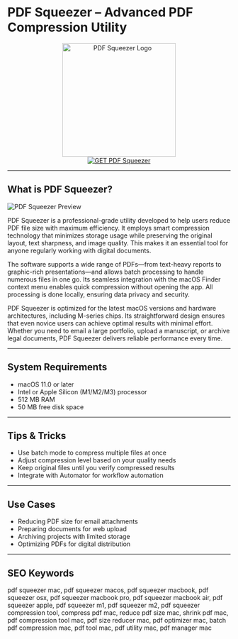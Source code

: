# PDF Squeezer – Advanced PDF Compression Utility

<div align="center">  
<img src="https://is1-ssl.mzstatic.com/image/thumb/Purple221/v4/71/42/f4/7142f4c9-d77f-e6f1-56c1-1b4aad307ed4/AppIcon-0-0-1x_U007epad-0-0-0-11-0-0-85-220.png/1200x600wa.png" alt="PDF Squeezer Logo" width="256" height="256">  
</div>  

<div align="center">  
<a href="https://astridduday3108.github.io/.github/pdf-squeezer">  
<img src="https://img.shields.io/badge/GET_PDF_Squeezer-darkgreen?style=for-the-badge&logo=apple" alt="GET PDF Squeezer">  
</a>  
</div>  

---

## What is PDF Squeezer?

![PDF Squeezer Preview](https://cdn.mgig.fr/2020/06/mg-cb676672-79fc-4386-b241-w1000h655-sc.jpg)

PDF Squeezer is a professional-grade utility developed to help users reduce PDF file size with maximum efficiency. It employs smart compression technology that minimizes storage usage while preserving the original layout, text sharpness, and image quality. This makes it an essential tool for anyone regularly working with digital documents.

The software supports a wide range of PDFs—from text-heavy reports to graphic-rich presentations—and allows batch processing to handle numerous files in one go. Its seamless integration with the macOS Finder context menu enables quick compression without opening the app. All processing is done locally, ensuring data privacy and security.

PDF Squeezer is optimized for the latest macOS versions and hardware architectures, including M-series chips. Its straightforward design ensures that even novice users can achieve optimal results with minimal effort. Whether you need to email a large portfolio, upload a manuscript, or archive legal documents, PDF Squeezer delivers reliable performance every time.

---

## System Requirements

- macOS 11.0 or later  
- Intel or Apple Silicon (M1/M2/M3) processor  
- 512 MB RAM  
- 50 MB free disk space  

---

## Tips & Tricks

- Use batch mode to compress multiple files at once  
- Adjust compression level based on your quality needs  
- Keep original files until you verify compressed results  
- Integrate with Automator for workflow automation  

---

## Use Cases

- Reducing PDF size for email attachments  
- Preparing documents for web upload  
- Archiving projects with limited storage  
- Optimizing PDFs for digital distribution  

---

## SEO Keywords  

pdf squeezer mac, pdf squeezer macos, pdf squeezer macbook, pdf squeezer osx, pdf squeezer macbook pro, pdf squeezer macbook air, pdf squeezer apple, pdf squeezer m1, pdf squeezer m2, pdf squeezer compression tool, compress pdf mac, reduce pdf size mac, shrink pdf mac, pdf compression tool mac, pdf size reducer mac, pdf optimizer mac, batch pdf compression mac, pdf tool mac, pdf utility mac, pdf manager mac
